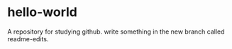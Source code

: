 # hello-world
A repository for studying github.
write something in the new branch called readme-edits.
